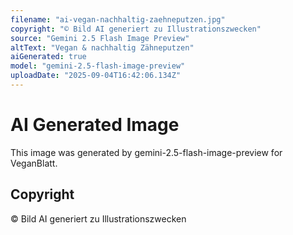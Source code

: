 ```yaml
---
filename: "ai-vegan-nachhaltig-zaehneputzen.jpg"
copyright: "© Bild AI generiert zu Illustrationszwecken"
source: "Gemini 2.5 Flash Image Preview"
altText: "Vegan & nachhaltig Zähneputzen"
aiGenerated: true
model: "gemini-2.5-flash-image-preview"
uploadDate: "2025-09-04T16:42:06.134Z"
---
```


# AI Generated Image

This image was generated by gemini-2.5-flash-image-preview for VeganBlatt.

## Copyright
© Bild AI generiert zu Illustrationszwecken

